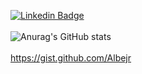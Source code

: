 [![Linkedin Badge](https://img.shields.io/badge/-LinkedIn-blue?style=flat-square&logo=Linkedin&logoColor=white&link=https://www.linkedin.com/in/albejr)](https://www.linkedin.com/in/albejr)
<br/><br/>
![Anurag's GitHub stats](https://github-readme-stats.vercel.app/api?username=anuraghazra&show_icons=true)
<br/><br/>
https://gist.github.com/Albejr
